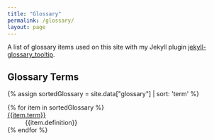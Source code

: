 ```yaml
---
title: "Glossary"
permalink: /glossary/
layout: page
---
```


A list of glossary items used on this site with my Jekyll plugin [jekyll-glossary_tooltip](https://github.com/erikw/jekyll-glossary_tooltip).


## Glossary Terms
{% assign sortedGlossary = site.data["glossary"] | sort: 'term' %}
<dl>
{% for item in sortedGlossary %}
  <dt><a href="{{item.url | liquify}}" target="_blank">{{item.term}}</a></dt>
  <dd>{{item.definition}}</dd>
{% endfor %}
</dl>